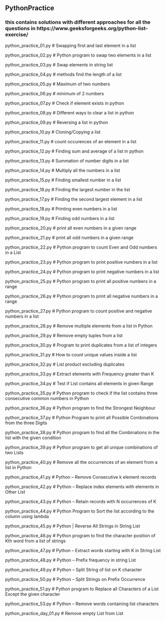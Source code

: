 <h2> PythonPractice </h2>


<h3>this contains solutions with different approaches for all the questions in https://www.geeksforgeeks.org/python-list-exercise/ </h3>

python_practice_01.py # Swapping first and last element in a list

python_practice_02.py # Python program to swap two elements in a list

python_practice_03.py # Swap elements in string list

python_practice_04.py # methods find the length of a list

python_practice_05.py # Maximum of two numbers

python_practice_06.py # minimum of 2 numbers

python_practice_07.py # Check if element exists in python

python_practice_08.py # Different ways to clear a list in python

python_practice_09.py # Reversing a list in python

python_practice_10.py # Cloning/Copying a list

python_practice_11.py # count occurences of an element in a list

python_practice_12.py # Finding sum and average of a list in python

python_practice_13.py # Summation of number digits in a list

python_practice_14.py # Multiply all the numbers in a list

python_practice_15.py # Finding smallest number in a list

python_practice_16.py # Finding the largest number in the list

python_practice_17.py # Finding the second largest element in a list

python_practice_18.py # Printing even numbers in a list

python_practice_19.py # Finding odd numbers in a list

python_practice_20.py # print all even numbers in a given range

python_practice_21.py # print all odd numbers in a given range

python_practice_22.py # Python program to count Even and Odd numbers in a List

python_practice_23.py # Python program to print positive numbers in a list

python_practice_24.py # Python program to print negative numbers in a list

python_practice_25.py # Python program to print all positive numbers in a range

python_practice_26.py # Python program to print all negative numbers in a range

python_practice_27.py # Python program to count positive and negative numbers in a list

python_practice_28.py # Remove multiple elements from a list in Python

python_practice_29.py # Remove empty tuples from a list

python_practice_30.py # Program to print duplicates from a list of integers

python_practice_31.py # How to count unique values inside a list

python_practice_32.py # List product excluding duplicates

python_practice_33.py # Extract elements with Frequency greater than K

python_practice_34.py # Test if List contains all elements in given Range

python_practice_35.py # Python program to check if the list contains three consecutive common numbers in Python

python_practice_36.py # Python program to find the Strongest Neighbour

python_practice_37.py # Python Program to print all Possible Combinations from the three Digits

python_practice_38.py # Python program to find all the Combinations in the list with the given condition

python_practice_39.py # Python program to get all unique combinations of two Lists

python_practice_40.py # Remove all the occurrences of an element from a list in Python

python_practice_41.py # Python – Remove Consecutive k element records

python_practice_42.py # Python – Replace index elements with elements in Other List

python_practice_43.py # Python – Retain records with N occurrences of K

python_practice_44.py # Python Program to Sort the list according to the column using lambda

python_practice_45.py # Python | Reverse All Strings in String List

python_practice_46.py # Python program to find the character position of Kth word from a list of strings

python_practice_47.py # Python – Extract words starting with K in String List

python_practice_48.py # Python – Prefix frequency in string List

python_practice_49.py # Python – Split String of list on K character

python_practice_50.py # Python – Split Strings on Prefix Occurrence

python_practice_51.py # Python program to Replace all Characters of a List Except the given character

python_practice_53.py # Python – Remove words containing list characters

python_practice_day_01.py # Remove empty List from List

